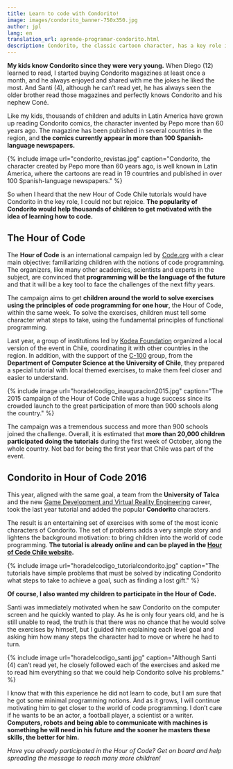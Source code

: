 ```yaml
---
title: Learn to code with Condorito!
image: images/condorito_banner-750x350.jpg
author: jpl
lang: en
translation_url: aprende-programar-condorito.html
description: Condorito, the classic cartoon character, has a key role in the Hour of Code Chile 2016, an initiative to motivate children to learn how to code.
---
```


**My kids know Condorito since they were very young.** When Diego (12) learned to read, I started buying Condorito magazines at least once a month, and he always enjoyed and shared with me the jokes he liked the most. And Santi (4), although he can’t read yet, he has always seen the older brother read those magazines and perfectly knows Condorito and his nephew Coné.

Like my kids, thousands of children and adults in Latin America have grown up reading Condorito comics, the character invented by Pepo more than 60 years ago. The magazine has been published in several countries in the region, and **the comics currently appear in more than 100 Spanish-language newspapers.**

{% include image url="condorito_revistas.jpg" caption="Condorito, the character created by Pepo more than 60 years ago, is well known in Latin America, where the cartoons are read in 19 countries and published in over 100 Spanish-language newspapers." %}

So when I heard that the new Hour of Code Chile tutorials would have Condorito in the key role, I could not but rejoice. **The popularity of Condorito would help thousands of children to get motivated with the idea of learning how to code.**

## The Hour of Code

The **Hour of Code** is an international campaign led by [Code.org](http://code.org/) with a clear main objective: familiarizing children with the notions of code programming. The organizers, like many other academics, scientists and experts in the subject, are convinced that **programming will be the language of the future** and that it will be a key tool to face the challenges of the next fifty years.

The campaign aims to get **children around the world to solve exercises using the principles of code programming for one hour**, the Hour of Code, within the same week. To solve the exercises, children must tell some character what steps to take, using the fundamental principles of functional programming.

Last year, a group of institutions led by [Kodea Foundation](http://www.kodea.org/) organized a local version of the event in Chile, coordinating it with other countries in the region. In addition, with the support of the [C-100](http://c-100.cl/) group, from the **Department of Computer Science at the University of Chile**, they prepared a special tutorial with local themed exercises, to make them feel closer and easier to understand.

{% include image url="horadelcodigo_inauguracion2015.jpg" caption="The 2015 campaign of the Hour of Code Chile was a huge success since its crowded launch to the great participation of more than 900 schools along the country." %}

The campaign was a tremendous success and more than 900 schools joined the challenge. Overall, it is estimated that **more than 20,000 children participated doing the tutorials** during the first week of October, along the whole country. Not bad for being the first year that Chile was part of the event.

## Condorito in Hour of Code 2016

This year, aligned with the same goal, a team from the **University of Talca** and the new [Game Development and Virtual Reality Engineering](http://admision.utalca.cl/carreras/video_juegos.html) career, took the last year tutorial and added the popular **Condorito** characters.

The result is an entertaining set of exercises with some of the most iconic characters of Condorito. The set of problems adds a very simple story and lightens the background motivation: to bring children into the world of code programming. **The tutorial is already online and can be played in the [Hour of Code Chile website](http://horadelcodigo.cl/tutoriales/).**

{% include image url="horadelcodigo_tutorialcondorito.jpg" caption="The tutorials have simple problems that must be solved by indicating Condorito what steps to take to achieve a goal, such as finding a lost gift." %}

**Of course, I also wanted my children to participate in the Hour of Code.**

Santi was immediately motivated when he saw Condorito on the computer screen and he quickly wanted to play. As he is only four years old, and he is still unable to read, the truth is that there was no chance that he would solve the exercises by himself, but I guided him explaining each level goal and asking him how many steps the character had to move or where he had to turn.

{% include image url="horadelcodigo_santi.jpg" caption="Although Santi (4) can’t read yet, he closely followed each of the exercises and asked me to read him everything so that we could help Condorito solve his problems." %}

I know that with this experience he did not learn to code, but I am sure that he got some minimal programming notions. And as it grows, I will continue motivating him to get closer to the world of code programming. I don’t care if he wants to be an actor, a football player, a scientist or a writer. **Computers, robots and being able to communicate with machines is something he will need in his future and the sooner he masters these skills, the better for him.**

*Have you already participated in the Hour of Code? Get on board and help spreading the message to reach many more children!*
